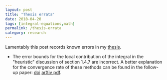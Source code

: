 ```yaml
---
layout: post
title: "Thesis errata"
date: 2018-04-20
tags: [integral-equations,math]
permalink: /thesis-errata
category: research
---
```

Lamentably this post records known errors
in my [thesis](/assets/publications/pdf/askham2016integral.pdf).

- The error bounds for the local contribution of
the integral in the "heuristic" discussion of section
1.4.7 are incorrect. A better explanation for the
convergence rate of these methods can be found in
the follow-up paper:
[doi](https://doi.org/10.1016/j.jcp.2017.04.063)
[arXiv pdf](https://arxiv.org/pdf/1610.00823.pdf).